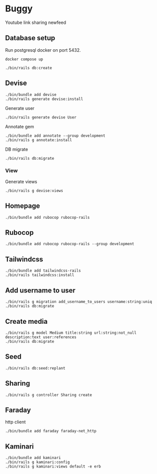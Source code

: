# Buggy

Youtube link sharing newfeed

## Database setup

Run postgresql docker on port 5432.

```
docker compose up
```

```
./bin/rails db:create
```

## Devise

```
./bin/bundle add devise
./bin/rails generate devise:install
```

Generate user

```
./bin/rails generate devise User
```

Annotate gem

```
./bin/bundle add annotate --group development
./bin/rails g annotate:install
```

DB migrate

```
./bin/rails db:migrate
```

### View

Generate views

```
./bin/rails g devise:views
```

## Homepage

```
./bin/bundle add rubocop rubocop-rails
```

## Rubocop

```
./bin/bundle add rubocop rubocop-rails --group development
```

## Tailwindcss

```
./bin/bundle add tailwindcss-rails
./bin/rails tailwindcss:install
```

## Add username to user

```
./bin/rails g migration add_username_to_users username:string:uniq
./bin/rails db:migrate
```

## Create media

```
./bin/rails g model Medium title:string url:string:not_null description:text user:references
./bin/rails db:migrate
```

## Seed

```
./bin/rails db:seed:replant
```

## Sharing

```
./bin/rails g controller Sharing create
```

## Faraday

http client

```
./bin/bundle add faraday faraday-net_http
```

## Kaminari

```
./bin/bundle add kaminari
./bin/rails g kaminari:config
./bin/rails g kaminari:views default -e erb
```
